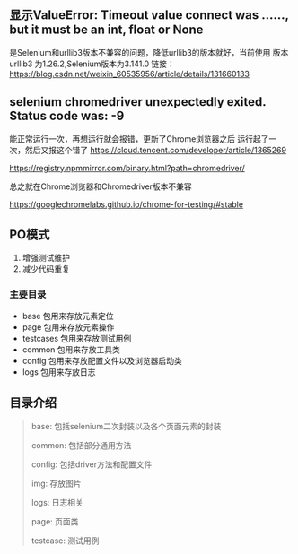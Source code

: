 ## 显示ValueError: Timeout value connect was ……, but it must be an int, float or None
是Selenium和urllib3版本不兼容的问题，降低urllib3的版本就好，当前使用 版本urllib3 为1.26.2,Selenium版本为3.141.0
链接：https://blog.csdn.net/weixin_60535956/article/details/131660133

##  selenium chromedriver unexpectedly exited. Status code was: -9
能正常运行一次，再想运行就会报错，更新了Chrome浏览器之后 运行起了一次，然后又报这个错了
https://cloud.tencent.com/developer/article/1365269

https://registry.npmmirror.com/binary.html?path=chromedriver/

总之就在Chrome浏览器和Chromedriver版本不兼容

https://googlechromelabs.github.io/chrome-for-testing/#stable


## PO模式
1. 增强测试维护
2. 减少代码重复
### 主要目录
- base 包用来存放元素定位
- page 包用来存放元素操作
- testcases 包用来存放测试用例
- common 包用来存放工具类
- config 包用来存放配置文件以及浏览器启动类
- logs 包用来存放日志

## 目录介绍
> base: 包括selenium二次封装以及各个页面元素的封装
> 
> common: 包括部分通用方法
> 
> config: 包括driver方法和配置文件
> 
> img: 存放图片
> 
> logs: 日志相关
> 
> page: 页面类
> 
> testcase: 测试用例